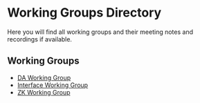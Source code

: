 # Working Groups Directory

Here you will find all working groups
and their meeting notes and recordings if available.

## Working Groups

- [DA Working Group](/wgs/da/README.md)
- [Interface Working Group](/wgs/interface/README.md)
- [ZK Working Group](/wgs/zk/README.md)
